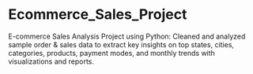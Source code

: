 # Ecommerce_Sales_Project
E-commerce Sales Analysis Project using Python: Cleaned and analyzed sample order &amp; sales data to extract key insights on top states, cities, categories, products, payment modes, and monthly trends with visualizations and reports.
